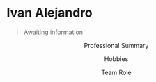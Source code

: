 # Ivan Alejandro
> Awaiting information
<p align="center">Professional Summary</p>
<p align="center">

</p>
<p align="center">Hobbies</p>
<p align="center">

</p>
<p align="center">Team Role</p>
<p align="center">

</p>